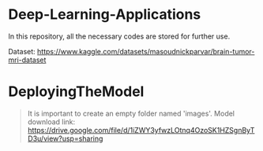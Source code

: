 # Deep-Learning-Applications
In this repository, all the necessary codes are stored for further use. 

Dataset: https://www.kaggle.com/datasets/masoudnickparvar/brain-tumor-mri-dataset

# DeployingTheModel
> It is important to create an empty folder named 'images'. 
> Model download link: https://drive.google.com/file/d/1iZWY3yfwzLOtnq4OzoSK1HZSgnByTD3u/view?usp=sharing
